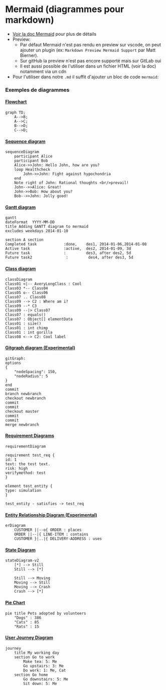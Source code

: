 # Mermaid (diagrammes pour markdown)
- [Voir la doc Mermaid](https://mermaid-js.github.io/mermaid/#/) pour plus de détails
- Preview:
    - Par défaut Mermaid n'est pas rendu en preview sur vscode, on peut ajouter un plugin (ex: ``Markdown Preview Mermaid Support`` par Matt Bierner). 
    - Sur gitHub la preview n'est pas encore supporté mais sur GitLab oui
    - Il est aussi possible de l'utiliser dans un fichier HTML (voir la doc) notamment via un cdn
- Pour l'utiliser dans notre ``.md`` il suffit d'ajouter un bloc de code ``mermaid``:

### Exemples de diagrammes
#### [Flowchart](https://mermaid-js.github.io/mermaid/#/flowchart)
```mermaid
graph TD;
    A-->B;
    A-->C;
    B-->D;
    C-->D;
```

#### [Sequence diagram](https://mermaid-js.github.io/mermaid/#/sequenceDiagram)
```mermaid
sequenceDiagram
    participant Alice
    participant Bob
    Alice->>John: Hello John, how are you?
    loop Healthcheck
        John->>John: Fight against hypochondria
    end
    Note right of John: Rational thoughts <br/>prevail!
    John-->>Alice: Great!
    John->>Bob: How about you?
    Bob-->>John: Jolly good!
```

#### [Gantt diagram](https://mermaid-js.github.io/mermaid/#/gantt)
```mermaid
gantt
dateFormat  YYYY-MM-DD
title Adding GANTT diagram to mermaid
excludes weekdays 2014-01-10

section A section
Completed task            :done,    des1, 2014-01-06,2014-01-08
Active task               :active,  des2, 2014-01-09, 3d
Future task               :         des3, after des2, 5d
Future task2               :         des4, after des3, 5d
```

#### [Class diagram](https://mermaid-js.github.io/mermaid/#/classDiagram)
```mermaid
classDiagram
Class01 <|-- AveryLongClass : Cool
Class03 *-- Class04
Class05 o-- Class06
Class07 .. Class08
Class09 --> C2 : Where am i?
Class09 --* C3
Class09 --|> Class07
Class07 : equals()
Class07 : Object[] elementData
Class01 : size()
Class01 : int chimp
Class01 : int gorilla
Class08 <--> C2: Cool label
```

#### [Gitgraph diagram (Experimental)](https://mermaid-js.github.io/mermaid/#/README)
```mermaid
gitGraph:
options
{
    "nodeSpacing": 150,
    "nodeRadius": 5
}
end
commit
branch newbranch
checkout newbranch
commit
commit
checkout master
commit
commit
merge newbranch
```

#### [Requirement Diagrams](https://mermaid-js.github.io/mermaid/#/requirementDiagram)
```mermaid
requirementDiagram

requirement test_req {
id: 1
text: the test text.
risk: high
verifymethod: test
}

element test_entity {
type: simulation
}

test_entity - satisfies -> test_req
```

#### [Entity Relationship Diagram (Experimental)](https://mermaid-js.github.io/mermaid/#/entityRelationshipDiagram)
```mermaid
erDiagram
    CUSTOMER ||--o{ ORDER : places
    ORDER ||--|{ LINE-ITEM : contains
    CUSTOMER }|..|{ DELIVERY-ADDRESS : uses
```

#### [State Diagram](https://mermaid-js.github.io/mermaid/#/stateDiagram)
```mermaid
stateDiagram-v2
    [*] --> Still
    Still --> [*]

    Still --> Moving
    Moving --> Still
    Moving --> Crash
    Crash --> [*]
```

#### [Pie Chart](https://mermaid-js.github.io/mermaid/#/pie)
```mermaid
pie title Pets adopted by volunteers
    "Dogs" : 386
    "Cats" : 85
    "Rats" : 15
```

#### [User Journey Diagram](https://mermaid-js.github.io/mermaid/#/user-journey)
```mermaid
journey
    title My working day
    section Go to work
        Make tea: 5: Me
        Go upstairs: 3: Me
        Do work: 1: Me, Cat
    section Go home
        Go downstairs: 5: Me
        Sit down: 5: Me
```
